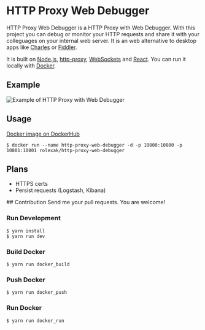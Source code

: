 # HTTP Proxy Web Debugger

HTTP Proxy Web Debugger is a HTTP Proxy with Web Debugger. With this project you can debug or monitor your HTTP requests and share it with your colleguages on your internal web server. It is an web alternative to desktop apps like [Charles](https://www.charlesproxy.com/) or [Fiddler](https://www.telerik.com/fiddler).

It is built on [Node.js](https://nodejs.org/en/), [http-proxy](https://nodejs.org/en/), [WebSockets](https://developer.mozilla.org/en-US/docs/Web/API/WebSockets_API) and [React](https://reactjs.org/). You can run it locally with [Docker](https://www.docker.com/).

## Example
![Example of HTTP Proxy with Web Debugger](https://raw.githubusercontent.com/radoslavoleksak/http-proxy-web-debugger/master/resources/img/http-proxy-web-debugger.png)

## Usage
[Docker image on DockerHub](https://hub.docker.com/r/rolexak/http-proxy-web-debugger/)
```
$ docker run --name http-proxy-web-debugger -d -p 10800:10800 -p 10801:10801 rolexak/http-proxy-web-debugger
``` 

## Plans
- HTTPS certs
- Persist requests (Logstash, Kibana)


## Contribution
Send me your pull requests. You are welcome!

### Run Development
```
$ yarn install
$ yarn run dev
```

### Build Docker
```
$ yarn run docker_build
```

### Push Docker
```
$ yarn run docker_push
```

### Run Docker
```
$ yarn run docker_run
```